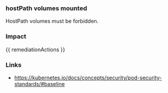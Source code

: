 
### hostPath volumes mounted
HostPath volumes must be forbidden.

### Impact
<!-- Add Impact here -->

<!-- DO NOT CHANGE -->
{{ remediationActions }}

### Links
- https://kubernetes.io/docs/concepts/security/pod-security-standards/#baseline

